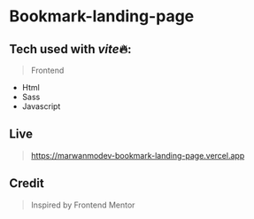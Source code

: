 # Bookmark-landing-page

## Tech used with *vite*🔥:

> Frontend

-   Html
-   Sass
-   Javascript

## Live

> https://marwanmodev-bookmark-landing-page.vercel.app

## Credit

> Inspired by Frontend Mentor